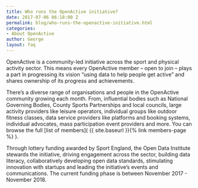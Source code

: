 ```yaml
---
title: Who runs the OpenActive initiative?
date: 2017-07-06 06:18:00 Z
permalink: blog/who-runs-the-openactive-initiative.html
categories:
- About OpenActive
author: George
layout: faq
---
```


OpenActive is a community-led initiative across the sport and physical activity sector. This means every OpenActive member – open to join – plays a part in progressing its vision “using data to help people get active” and shares ownership of its progress and achievements.

There’s a diverse range of organisations and people in the OpenActive community growing each month. From, influential bodies such as National Governing Bodies, County Sports Partnerships and local councils, large activity providers like leisure operators, individual groups like outdoor fitness classes, data service providers like platforms and booking systems, individual advocates, mass participation event providers and more. You can browse the full [list of members](  {{ site.baseurl }}{% link members-page %}  ).

Through lottery funding awarded by Sport England, the Open Data Institute stewards the initiative, driving engagement across the sector, building data literacy, collaboratively developing open data standards, stimulating innovation with startups and leading the initiative’s events and communications. The current funding phase is between November 2017 - November 2018.
